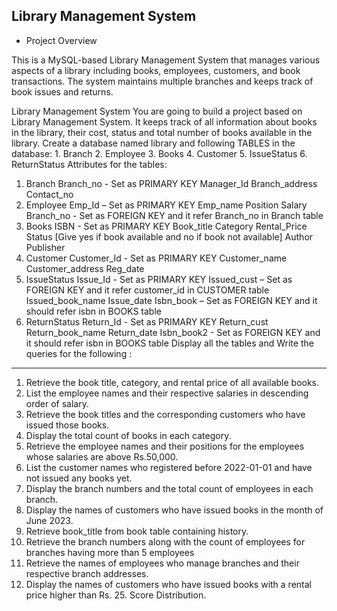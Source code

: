 ## Library Management System

* Project Overview

This is a MySQL-based Library Management System that manages various aspects of a library including books, employees, customers, and book transactions. The system maintains multiple branches and keeps track of book issues and returns.

Library Management System You are going to build a project based on Library Management System. It keeps track of all information about books in the library, their cost, status and total number of books available in the library. Create a database named library and following TABLES in the database: 1. Branch 2. Employee 3. Books 4. Customer 5. IssueStatus 6. ReturnStatus Attributes for the tables: 
1. Branch Branch_no - Set as PRIMARY KEY Manager_Id Branch_address Contact_no 
2. Employee Emp_Id – Set as PRIMARY KEY Emp_name Position Salary Branch_no - Set as FOREIGN KEY and it refer Branch_no in Branch table 
3. Books ISBN - Set as PRIMARY KEY Book_title Category Rental_Price Status [Give yes if book available and no if book not available] Author Publisher 
4. Customer Customer_Id - Set as PRIMARY KEY Customer_name Customer_address Reg_date 
5. IssueStatus Issue_Id - Set as PRIMARY KEY Issued_cust – Set as FOREIGN KEY and it refer customer_id in CUSTOMER table Issued_book_name Issue_date Isbn_book – Set as FOREIGN KEY and it should refer isbn in BOOKS table
6. ReturnStatus Return_Id - Set as PRIMARY KEY Return_cust Return_book_name Return_date Isbn_book2 - Set as FOREIGN KEY and it should refer isbn in BOOKS table Display all the tables and Write the queries for the following : 
---------------------------------------------------------------
1. Retrieve the book title, category, and rental price of all available books. 
2. List the employee names and their respective salaries in descending order of salary.
3. Retrieve the book titles and the corresponding customers who have issued those books. 
4. Display the total count of books in each category.
5. Retrieve the employee names and their positions for the employees whose salaries are above Rs.50,000.
6. List the customer names who registered before 2022-01-01 and have not issued any books yet. 
7. Display the branch numbers and the total count of employees in each branch.
8. Display the names of customers who have issued books in the month of June 2023. 
9. Retrieve book_title from book table containing history. 
10. Retrieve the branch numbers along with the count of employees for branches having more than 5 employees 
11. Retrieve the names of employees who manage branches and their respective branch addresses. 
12. Display the names of customers who have issued books with a rental price higher than Rs. 25. Score Distribution.
